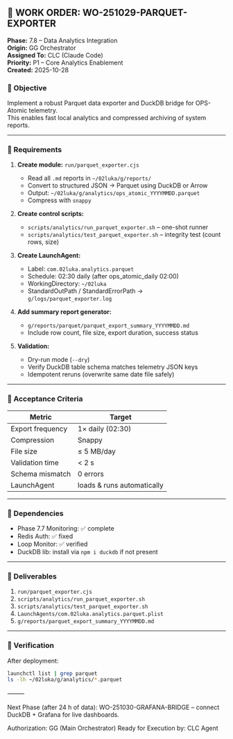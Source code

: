 ## 🧠 WORK ORDER: WO-251029-PARQUET-EXPORTER
**Phase:** 7.8 – Data Analytics Integration  
**Origin:** GG Orchestrator  
**Assigned To:** CLC (Claude Code)  
**Priority:** P1 – Core Analytics Enablement  
**Created:** 2025-10-28  

### 🎯 Objective
Implement a robust Parquet data exporter and DuckDB bridge for OPS-Atomic telemetry.  
This enables fast local analytics and compressed archiving of system reports.

---

### 🧩 Requirements

1. **Create module:** `run/parquet_exporter.cjs`  
   - Read all `.md` reports in `~/02luka/g/reports/`  
   - Convert to structured JSON → Parquet using DuckDB or Arrow  
   - Output: `~/02luka/g/analytics/ops_atomic_YYYYMMDD.parquet`  
   - Compress with `snappy`  

2. **Create control scripts:**  
   - `scripts/analytics/run_parquet_exporter.sh` – one-shot runner  
   - `scripts/analytics/test_parquet_exporter.sh` – integrity test (count rows, size)  

3. **Create LaunchAgent:**  
   - Label: `com.02luka.analytics.parquet`  
   - Schedule: 02:30 daily (after ops_atomic_daily 02:00)  
   - WorkingDirectory: `~/02luka`  
   - StandardOutPath / StandardErrorPath → `g/logs/parquet_exporter.log`  

4. **Add summary report generator:**  
   - `g/reports/parquet/parquet_export_summary_YYYYMMDD.md`  
   - Include row count, file size, export duration, success status  

5. **Validation:**  
   - Dry-run mode (`--dry`)  
   - Verify DuckDB table schema matches telemetry JSON keys  
   - Idempotent reruns (overwrite same date file safely)

---

### 🧮 Acceptance Criteria
| Metric | Target |
|---------|--------|
| Export frequency | 1× daily (02:30) |
| Compression | Snappy |
| File size | ≤ 5 MB/day |
| Validation time | < 2 s |
| Schema mismatch | 0 errors |
| LaunchAgent | loads & runs automatically |

---

### 🧱 Dependencies
- Phase 7.7 Monitoring: ✅ complete  
- Redis Auth: ✅ fixed  
- Loop Monitor: ✅ verified  
- DuckDB lib: install via `npm i duckdb` if not present  

---

### 🧩 Deliverables
1. `run/parquet_exporter.cjs`
2. `scripts/analytics/run_parquet_exporter.sh`
3. `scripts/analytics/test_parquet_exporter.sh`
4. `LaunchAgents/com.02luka.analytics.parquet.plist`
5. `g/reports/parquet_export_summary_YYYYMMDD.md`

---

### 🧾 Verification
After deployment:
```bash
launchctl list | grep parquet
ls -lh ~/02luka/g/analytics/*.parquet
```

⸻

Next Phase (after 24 h of data):
WO-251030-GRAFANA-BRIDGE – connect DuckDB + Grafana for live dashboards.

Authorization: GG (Main Orchestrator)
Ready for Execution by: CLC Agent
